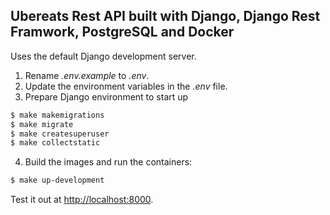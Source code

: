 ## Ubereats Rest API built with Django, Django Rest Framwork, PostgreSQL and Docker

Uses the default Django development server.

1. Rename *.env.example* to *.env*.
2. Update the environment variables in the *.env* file.
3. Prepare Django environment to start up

```bash
$ make makemigrations
$ make migrate
$ make createsuperuser
$ make collectstatic
```

4. Build the images and run the containers:

```bash
$ make up-development
```
Test it out at [http://localhost:8000](http://localhost:8000).